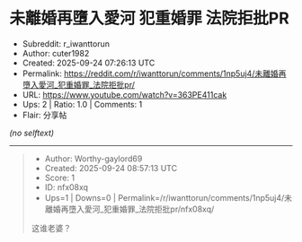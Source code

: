 # 未離婚再墮入愛河 犯重婚罪 法院拒批PR

- Subreddit: r_iwanttorun
- Author: cuter1982
- Created: 2025-09-24 07:26:13 UTC
- Permalink: https://reddit.com/r/iwanttorun/comments/1np5uj4/未離婚再墮入愛河_犯重婚罪_法院拒批pr/
- URL: https://www.youtube.com/watch?v=363PE411cak
- Ups: 2 | Ratio: 1.0 | Comments: 1
- Flair: 分享帖

_(no selftext)_

---

> - Author: Worthy-gaylord69
> - Created: 2025-09-24 08:57:13 UTC
> - Score: 1
> - ID: nfx08xq
> - Ups=1 | Downs=0 | Permalink=/r/iwanttorun/comments/1np5uj4/未離婚再墮入愛河_犯重婚罪_法院拒批pr/nfx08xq/
>
> 这谁老婆？
